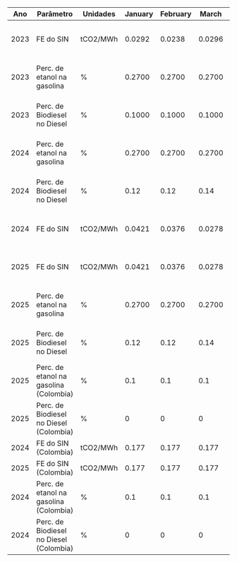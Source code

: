 | Ano | Parâmetro                             | Unidades    | January | February | March  | April  | May    | June   | July   | August | September | October | November | December | Yearly        | ID | Versão      | País     | Referência                          |
|------|---------------------------------------|-------------|---------|----------|--------|--------|--------|--------|--------|--------|-----------|---------|----------|----------|---------------|----|-------------|----------|-------------------------------------|
| 2023 | FE do SIN                             | tCO2/MWh    | 0.0292  | 0.0238   | 0.0296 | 0.0340 | 0.0295 | 0.0528 | 0.0495 | 0.0419 | 0.0343    | 0.0387  | 0.0529   | 0.0459   | 0.0385        | v2025.0.1   | Brasil   | Sistema Interligado Nacional (SIN)  |
| 2023 | Perc. de etanol na gasolina           | %           | 0.2700  | 0.2700   | 0.2700 | 0.2700 | 0.2700 | 0.2700 | 0.2700 | 0.2700 | 0.2700    | 0.2700  | 0.2700   | 0.2700   | 0.2700        | v2025.0.1   | Brasil   | Sistema Interligado Nacional (SIN)  |
| 2023 | Perc. de Biodiesel no Diesel          | %           | 0.1000  | 0.1000   | 0.1000 | 0.1200 | 0.1200 | 0.1200 | 0.1200 | 0.1200 | 0.1200    | 0.1200  | 0.1200   | 0.1200   | 0.1150        | v2025.0.1   | Brasil   | Sistema Interligado Nacional (SIN)  |
| 2024 | Perc. de etanol na gasolina           | %           | 0.2700  | 0.2700   | 0.2700 | 0.2700 | 0.2700 | 0.2700 | 0.2700 | 0.2700 | 0.2700    | 0.2700  | 0.2700   | 0.2700   | 0.2700        | v2025.0.1   | Brasil   | Sistema Interligado Nacional (SIN)  |
| 2024 | Perc. de Biodiesel no Diesel          | %           | 0.12    | 0.12     | 0.14   | 0.14   | 0.14   | 0.14   | 0.14   | 0.14   | 0.14      | 0.14    | 0.14     | 0.14     | 0.1366666667  | v2025.0.1   | Brasil   | Sistema Interligado Nacional (SIN)  |
| 2024 | FE do SIN                             | tCO2/MWh    | 0.0421  | 0.0376   | 0.0278 | 0.0195 | 0.0283 | 0.0365 | 0.0571 | 0.0739 | 0.0917    | 0.1127  | 0.0701   | 0.0564   | 0.0545        | v2025.0.1   | Brasil   | Sistema Interligado Nacional (SIN)  |
| 2025 | FE do SIN                             | tCO2/MWh    | 0.0421  | 0.0376   | 0.0278 | 0.0195 | 0.02834| 0.03642| 0.05503| 0.06016| 0.06048   | 0       | 0        | 0        | 0             | v2025.0.1   | Brasil   | Sistema Interligado Nacional (SIN)  |
| 2025 | Perc. de etanol na gasolina           | %           | 0.2700  | 0.2700   | 0.2700 | 0.2700 | 0.2700 | 0.2700 | 0.2700 | 0.2700 | 0.2700    | 0.2700  | 0.2700   | 0.2700   | 0.2700        | v2025.0.1   | Brasil   | Sistema Interligado Nacional (SIN)  |
| 2025 | Perc. de Biodiesel no Diesel          | %           | 0.12    | 0.12     | 0.14   | 0.14   | 0.14   | 0.14   | 0.14   | 0.14   | 0.14      | 0.14    | 0.14     | 0.14     | 0.1366666667  | v2025.0.1   | Brasil   | Sistema Interligado Nacional (SIN)  |
| 2025 | Perc. de etanol na gasolina (Colombia)| %           | 0.1     | 0.1      | 0.1    | 0.1    | 0.1    | 0.1    | 0.1    | 0.1    | 0.1       | 0.1     | 0.1      | 0.1      | 0.1           | v2025.0.1   | Colombia | SIN 2023                           |
| 2025 | Perc. de Biodiesel no Diesel (Colombia)| %          | 0       | 0        | 0      | 0      | 0      | 0      | 0      | 0      | 0         | 0       | 0        | 0        | 0             | v2025.0.1   | Colombia | SIN 2023                           |
| 2024 | FE do SIN (Colombia)                  | tCO2/MWh    | 0.177   | 0.177    | 0.177  | 0.177  | 0.177  | 0.177  | 0.177  | 0.177  | 0.177     | 0.177   | 0.177    | 0.177    | 0.177         | v2025.0.1   | Colombia | SIN 2023                           |
| 2025 | FE do SIN (Colombia)                  | tCO2/MWh    | 0.177   | 0.177    | 0.177  | 0.177  | 0.177  | 0.177  | 0.177  | 0.177  | 0.177     | 0.177   | 0.177    | 0.177    | 0.177         | v2025.0.1   | Colombia | SIN 2023                           |
| 2024 | Perc. de etanol na gasolina (Colombia)| %           | 0.1     | 0.1      | 0.1    | 0.1    | 0.1    | 0.1    | 0.1    | 0.1    | 0.1       | 0.1     | 0.1      | 0.1      | 0.1           | v2025.0.1   | Colombia | SIN 2023                           |
| 2024 | Perc. de Biodiesel no Diesel (Colombia)| %          | 0       | 0        | 0      | 0      | 0      | 0      | 0      | 0      | 0         | 0       | 0        | 0        | 0             | v2025.0.1   | Colombia | SIN 2023                           |
